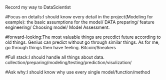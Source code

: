 Record my way to DataScientist

#Focus on details:I should know every detail in the project(Modeling for example): the basic assumptions for the model/  DATA preparing/ feature engineering/ Choosing model/ Model Assessment.

#forward-looking:The most valuable things are precdict future according to old things. Genius can predict without go through similar things. As for me, go through
things then have feeling. Bitcoin/Sneakers

#Full stack:I should handle all things about data.  collection/preparing/modeling/testing/prediction/visulization/

#Ask why:I should know why use every single model/function/method
